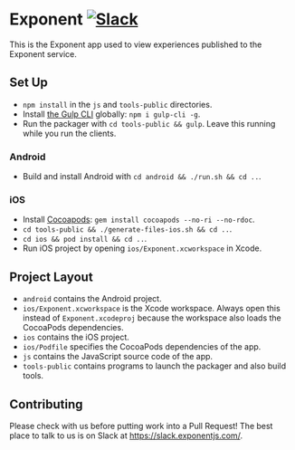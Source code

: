 # Exponent [![Slack](http://slack.exponentjs.com/badge.svg)](http://slack.exponentjs.com)

This is the Exponent app used to view experiences published to the Exponent service.

## Set Up

- `npm install` in the `js` and `tools-public` directories.
- Install [the Gulp CLI](http://gulpjs.com/) globally: `npm i gulp-cli -g`.
- Run the packager with `cd tools-public && gulp`. Leave this running while you run the clients.

### Android
- Build and install Android with `cd android && ./run.sh && cd ..`.

### iOS
- Install [Cocoapods](https://cocoapods.org/): `gem install cocoapods --no-ri --no-rdoc`.
- `cd tools-public && ./generate-files-ios.sh && cd ..`.
- `cd ios && pod install && cd ..`.
- Run iOS project by opening `ios/Exponent.xcworkspace` in Xcode.

## Project Layout

- `android` contains the Android project.
- `ios/Exponent.xcworkspace` is the Xcode workspace. Always open this instead of `Exponent.xcodeproj` because the workspace also loads the CocoaPods dependencies.
- `ios` contains the iOS project.
- `ios/Podfile` specifies the CocoaPods dependencies of the app.
- `js` contains the JavaScript source code of the app.
- `tools-public` contains programs to launch the packager and also build tools.

## Contributing
Please check with us before putting work into a Pull Request! The best place to talk to us is on
Slack at https://slack.exponentjs.com/.
